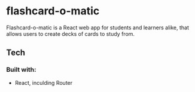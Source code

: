 # flashcard-o-matic
Flashcard-o-matic is a React web app for students and learners alike, that allows users to create decks of cards to study from.

## Tech

### Built with:
- React, inculding Router

